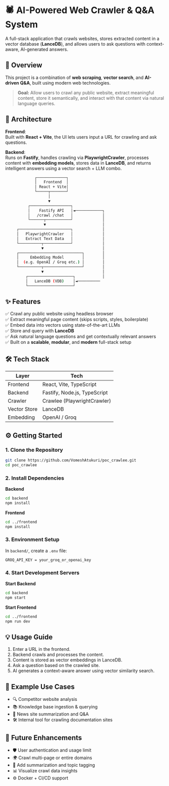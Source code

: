 

# 🕷️ AI-Powered Web Crawler & Q&A System

A full-stack application that crawls websites, stores extracted content in a vector database (**LanceDB**), and allows users to ask questions with context-aware, AI-generated answers.

## 📌 Overview

This project is a combination of **web scraping**, **vector search**, and **AI-driven Q&A**, built using modern web technologies.

> **Goal:** Allow users to crawl any public website, extract meaningful content, store it semantically, and interact with that content via natural language queries.

## 🧱 Architecture

**Frontend**:  
Built with **React + Vite**, the UI lets users input a URL for crawling and ask questions.  

**Backend**:  
Runs on **Fastify**, handles crawling via **PlaywrightCrawler**, processes content with **embedding models**, stores data in **LanceDB**, and returns intelligent answers using a vector search + LLM combo.

```bash
             ┌─────────────┐
             │   Frontend  │
             │ React + Vite│
             └─────┬───────┘
                   │
                   ▼
          ┌──────────────────┐
          │    Fastify API   │◄────────────┐
          │   /crawl /chat   │             │
          └──────┬───────────┘             │
                 ▼                         │
     ┌───────────────────────┐             │
     │   PlaywrightCrawler   │             │
     │   Extract Text Data   │             │
     └──────────┬────────────┘             │
                ▼                          │
     ┌────────────────────────────┐        │
     │     Embedding Model        │        │
     │  (e.g. OpenAI / Groq etc.) │        │
     └──────────┬─────────────────┘        │
                ▼                          │
         ┌────────────────────┐            │
         │   LanceDB (VDB)    │◄──────────
         └────────────────────┘
```
## ✨ Features

✅ Crawl any public website using headless browser  
✅ Extract meaningful page content (skips scripts, styles, boilerplate)  
✅ Embed data into vectors using state-of-the-art LLMs  
✅ Store and query with **LanceDB**  
✅ Ask natural language questions and get contextually relevant answers  
✅ Built on a **scalable**, **modular**, and **modern** full-stack setup  

## 🛠️ Tech Stack

| Layer        | Tech                      |
|--------------|---------------------------|
| Frontend     | React, Vite, TypeScript   |
| Backend      | Fastify, Node.js, TypeScript |
| Crawler      | Crawlee (PlaywrightCrawler) |
| Vector Store | LanceDB                   |
| Embedding    | OpenAI / Groq             |


## ⚙️ Getting Started

### 1. Clone the Repository

```bash
git clone https://github.com/VomeshAtukuri/poc_crawlee.git
cd poc_crawlee
```

### 2. Install Dependencies

**Backend**

```bash
cd backend
npm install
```

**Frontend**

```bash
cd ../frontend
npm install
```

### 3. Environment Setup

In `backend/`, create a `.env` file:

```env
GROQ_API_KEY = your_groq_or_openai_key
```

### 4. Start Development Servers

**Start Backend**

```bash
cd backend
npm start
```

**Start Frontend**

```bash
cd ../frontend
npm run dev
```


## 💡 Usage Guide

1. Enter a URL in the frontend.
2. Backend crawls and processes the content.
3. Content is stored as vector embeddings in LanceDB.
4. Ask a question based on the crawled site.
5. AI generates a context-aware answer using vector similarity search.


## 🧠 Example Use Cases

* 🔍 Competitor website analysis
* 📚 Knowledge base ingestion & querying
* 📰 News site summarization and Q\&A
* 🛠️ Internal tool for crawling documentation sites


## 🚧 Future Enhancements

* 🛡️ User authentication and usage limit
* 🌍 Crawl multi-page or entire domains
* 🧩 Add summarization and topic tagging
* 📊 Visualize crawl data insights
* ⚙️ Docker + CI/CD support

